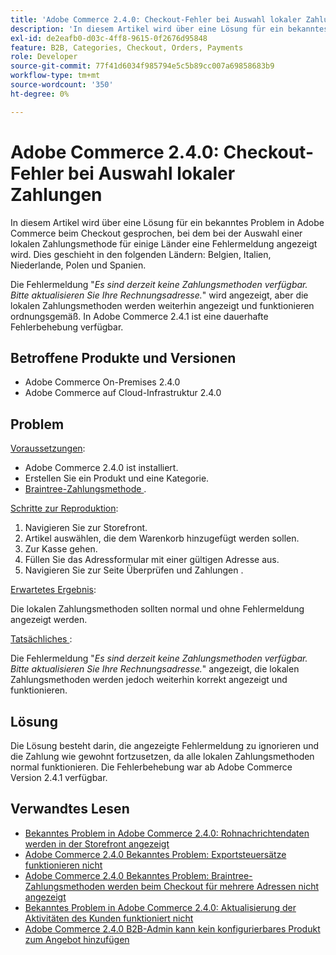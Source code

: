 ```yaml
---
title: 'Adobe Commerce 2.4.0: Checkout-Fehler bei Auswahl lokaler Zahlungen'
description: 'In diesem Artikel wird über eine Lösung für ein bekanntes Problem in Adobe Commerce beim Checkout gesprochen, bei dem bei der Auswahl einer lokalen Zahlungsmethode für einige Länder eine Fehlermeldung angezeigt wird. Dies geschieht in den folgenden Ländern: Belgien, Italien, Niederlande, Polen und Spanien.'
exl-id: de2eafb0-d03c-4ff8-9615-0f2676d95848
feature: B2B, Categories, Checkout, Orders, Payments
role: Developer
source-git-commit: 77f41d6034f985794e5c5b89cc007a69858683b9
workflow-type: tm+mt
source-wordcount: '350'
ht-degree: 0%

---
```


# Adobe Commerce 2.4.0: Checkout-Fehler bei Auswahl lokaler Zahlungen

In diesem Artikel wird über eine Lösung für ein bekanntes Problem in Adobe Commerce beim Checkout gesprochen, bei dem bei der Auswahl einer lokalen Zahlungsmethode für einige Länder eine Fehlermeldung angezeigt wird. Dies geschieht in den folgenden Ländern: Belgien, Italien, Niederlande, Polen und Spanien.

Die Fehlermeldung &quot;*Es sind derzeit keine Zahlungsmethoden verfügbar. Bitte aktualisieren Sie Ihre Rechnungsadresse.*&quot; wird angezeigt, aber die lokalen Zahlungsmethoden werden weiterhin angezeigt und funktionieren ordnungsgemäß. In Adobe Commerce 2.4.1 ist eine dauerhafte Fehlerbehebung verfügbar.

## Betroffene Produkte und Versionen

* Adobe Commerce On-Premises 2.4.0
* Adobe Commerce auf Cloud-Infrastruktur 2.4.0

## Problem

<u>Voraussetzungen</u>:

* Adobe Commerce 2.4.0 ist installiert.
* Erstellen Sie ein Produkt und eine Kategorie.
* [Braintree-Zahlungsmethode ](https://developer.adobe.com/commerce/webapi/graphql/payment-methods/braintree/).

<u>Schritte zur Reproduktion</u>:

1. Navigieren Sie zur Storefront.
1. Artikel auswählen, die dem Warenkorb hinzugefügt werden sollen.
1. Zur Kasse gehen.
1. Füllen Sie das Adressformular mit einer gültigen Adresse aus.
1. Navigieren Sie zur Seite Überprüfen und Zahlungen .

<u>Erwartetes Ergebnis</u>:

Die lokalen Zahlungsmethoden sollten normal und ohne Fehlermeldung angezeigt werden.

<u>Tatsächliches </u>:

Die Fehlermeldung &quot;*Es sind derzeit keine Zahlungsmethoden verfügbar. Bitte aktualisieren Sie Ihre Rechnungsadresse.*&quot; angezeigt, die lokalen Zahlungsmethoden werden jedoch weiterhin korrekt angezeigt und funktionieren.

## Lösung

Die Lösung besteht darin, die angezeigte Fehlermeldung zu ignorieren und die Zahlung wie gewohnt fortzusetzen, da alle lokalen Zahlungsmethoden normal funktionieren. Die Fehlerbehebung war ab Adobe Commerce Version 2.4.1 verfügbar.

## Verwandtes Lesen

* [Bekanntes Problem in Adobe Commerce 2.4.0: Rohnachrichtendaten werden in der Storefront angezeigt](/help/troubleshooting/storefront/magento-2-4-0-issue-storefront-raw-message-data-display.md)
* [Adobe Commerce 2.4.0 Bekanntes Problem: Exportsteuersätze funktionieren nicht](/help/troubleshooting/miscellaneous/magento-2-4-0-known-issue-export-tax-rates-does-not-work.md)
* [Adobe Commerce 2.4.0 Bekanntes Problem: Braintree-Zahlungsmethoden werden beim Checkout für mehrere Adressen nicht angezeigt](/help/troubleshooting/payments/magento-2-4-0-braintree-not-in-multiple-addresses-checkout.md)
* [Bekanntes Problem in Adobe Commerce 2.4.0: Aktualisierung der Aktivitäten des Kunden funktioniert nicht](/help/troubleshooting/miscellaneous/magento-2-4-0-refresh-on-customer-activities-does-not-work.md)
* [Adobe Commerce 2.4.0 B2B-Admin kann kein konfigurierbares Produkt zum Angebot hinzufügen](/help/troubleshooting/miscellaneous/magento-2-4-0-b2b-admin-can-t-add-configurable-product-to-quote.md)
